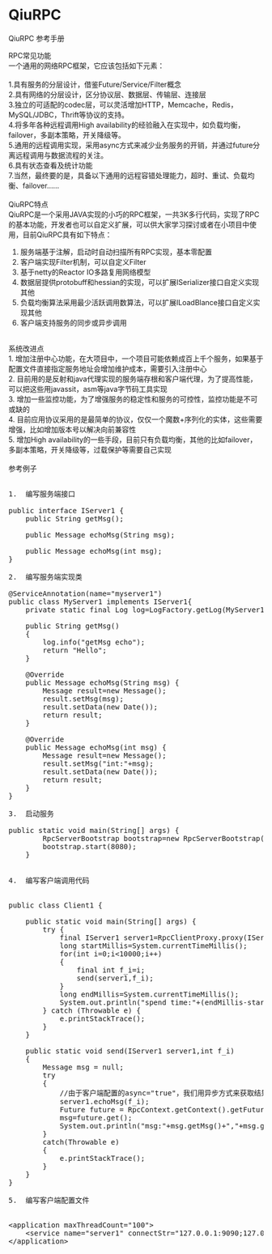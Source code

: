 # QiuRPC
QiuRPC 参考手册


RPC常见功能<br/>
一个通用的网络RPC框架，它应该包括如下元素：<br/>
<br/>
1.具有服务的分层设计，借鉴Future/Service/Filter概念<br/>
2.具有网络的分层设计，区分协议层、数据层、传输层、连接层<br/>
3.独立的可适配的codec层，可以灵活增加HTTP，Memcache，Redis，MySQL/JDBC，Thrift等协议的支持。<br/>
4.将多年各种远程调用High availability的经验融入在实现中，如负载均衡，failover，多副本策略，开关降级等。<br/>
5.通用的远程调用实现，采用async方式来减少业务服务的开销，并通过future分离远程调用与数据流程的关注。<br/>
6.具有状态查看及统计功能<br/>
7.当然，最终要的是，具备以下通用的远程容错处理能力，超时、重试、负载均衡、failover……<br/>
<br/>
QiuRPC特点<br/>
QiuRPC是一个采用JAVA实现的小巧的RPC框架，一共3K多行代码，实现了RPC的基本功能，开发者也可以自定义扩展，可以供大家学习探讨或者在小项目中使用，目前QiuRPC具有如下特点：<br/>
1.	服务端基于注解，启动时自动扫描所有RPC实现，基本零配置<br/>
2.	客户端实现Filter机制，可以自定义Filter<br/>
3.	基于netty的Reactor  IO多路复用网络模型<br/>
4.	数据层提供protobuff和hessian的实现，可以扩展ISerializer接口自定义实现其他<br/>
5.	负载均衡算法采用最少活跃调用数算法，可以扩展ILoadBlance接口自定义实现其他<br/>
6.	客户端支持服务的同步或异步调用<br/>

<br/>
系统改进点<br/>
1.	增加注册中心功能，在大项目中，一个项目可能依赖成百上千个服务，如果基于配置文件直接指定服务地址会增加维护成本，需要引入注册中心<br/>
2.	目前用的是反射和java代理实现的服务端存根和客户端代理，为了提高性能，可以把这些用javassit，asm等java字节码工具实现<br/>
3.	增加一些监控功能，为了增强服务的稳定性和服务的可控性，监控功能是不可或缺的<br/>
4.	目前应用协议采用的是最简单的协议，仅仅一个魔数+序列化的实体，这些需要增强，比如增加版本号以解决向前兼容性<br/>
5.	增加High availability的一些手段，目前只有负载均衡，其他的比如failover，多副本策略，开关降级等，过载保护等需要自己实现<br/>
<br/>
参考例子<br/>

<pre>

1.	编写服务端接口

public interface IServer1 {
	public String getMsg();
	
	public Message echoMsg(String msg);
	
	public Message echoMsg(int msg);
}

2.	编写服务端实现类

@ServiceAnnotation(name="myserver1")
public class MyServer1 implements IServer1{
	private static final Log log=LogFactory.getLog(MyServer1.class);
	
	public String getMsg()
	{
		log.info("getMsg echo");
		return "Hello";
	}

	@Override
	public Message echoMsg(String msg) {
		Message result=new Message();
		result.setMsg(msg);
		result.setData(new Date());
		return result;
	}

	@Override
	public Message echoMsg(int msg) {
		Message result=new Message();
		result.setMsg("int:"+msg);
		result.setData(new Date());
		return result;
	}
}

3.	启动服务

public static void main(String[] args) {
		RpcServerBootstrap bootstrap=new RpcServerBootstrap();
		bootstrap.start(8080);
	}


4.	编写客户端调用代码


public class Client1 {
	
	public static void main(String[] args) {
		try {
			final IServer1 server1=RpcClientProxy.proxy(IServer1.class,"server1" , "myserver1");
			long startMillis=System.currentTimeMillis();
			for(int i=0;i<10000;i++)
			{
				final int f_i=i;
				send(server1,f_i);
			}
			long endMillis=System.currentTimeMillis();
			System.out.println("spend time:"+(endMillis-startMillis));
		} catch (Throwable e) {
			e.printStackTrace();
		}
	}
	
	public static void send(IServer1 server1,int f_i)
	{
		Message msg = null;
		try
		{
			//由于客户端配置的async="true"，我们用异步方式来获取结果，如果是同步方式，直接msg=server1.echoMsg(f_i)即可
			server1.echoMsg(f_i);
			Future<Message> future = RpcContext.getContext().getFuture();
			msg=future.get();
			System.out.println("msg:"+msg.getMsg()+","+msg.getData());
		}
		catch(Throwable e)
		{
			e.printStackTrace();
		}
	}
}

5.	编写客户端配置文件


&lt;application maxThreadCount="100"&gt;
	&lt;service name="server1" connectStr="127.0.0.1:9090;127.0.0.1:8080" maxConnection="100" async="true"&gt;&lt;/service&gt;
&lt;/application&gt;


</pre>